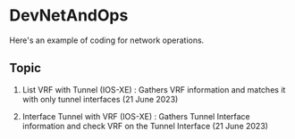 # DevNetAndOps

Here's an example of coding for network operations.

## Topic

1. List VRF with Tunnel (IOS-XE) : Gathers VRF information and matches it with only tunnel interfaces (21 June 2023)

2. Interface Tunnel with VRF (IOS-XE) : Gathers Tunnel Interface information and check VRF on the Tunnel Interface (21 June 2023)
